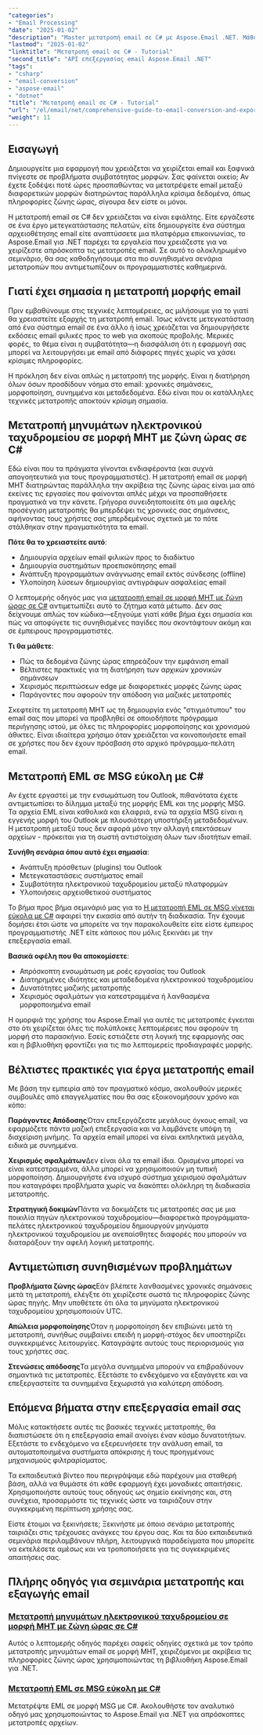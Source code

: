 ```yaml
---
"categories":
- "Email Processing"
"date": "2025-01-02"
"description": "Master μετατροπή email σε C# με Aspose.Email .NET. Μάθετε μετατροπή MHT, EML σε MSG με χειρισμό ζώνης ώρας. Βήμα προς βήμα οδηγός για προγραμματιστές."
"lastmod": "2025-01-02"
"linktitle": "Μετατροπή email σε C# - Tutorial"
"second_title": "API επεξεργασίας email Aspose.Email .NET"
"tags":
- "csharp"
- "email-conversion"
- "aspose-email"
- "dotnet"
"title": "Μετατροπή email σε C# - Tutorial"
"url": "/el/email/net/comprehensive-guide-to-email-conversion-and-export/"
"weight": 11
---
```


## Εισαγωγή

Δημιουργείτε μια εφαρμογή που χρειάζεται να χειρίζεται email και ξαφνικά πνίγεστε σε προβλήματα συμβατότητας μορφών. Σας φαίνεται οικείο; Αν έχετε ξοδέψει ποτέ ώρες προσπαθώντας να μετατρέψετε email μεταξύ διαφορετικών μορφών διατηρώντας παράλληλα κρίσιμα δεδομένα, όπως πληροφορίες ζώνης ώρας, σίγουρα δεν είστε οι μόνοι.

Η μετατροπή email σε C# δεν χρειάζεται να είναι εφιάλτης. Είτε εργάζεστε σε ένα έργο μετεγκατάστασης πελατών, είτε δημιουργείτε ένα σύστημα αρχειοθέτησης email είτε αναπτύσσετε μια πλατφόρμα επικοινωνίας, το Aspose.Email για .NET παρέχει τα εργαλεία που χρειάζεστε για να χειρίζεστε απρόσκοπτα τις μετατροπές email. Σε αυτό το ολοκληρωμένο σεμινάριο, θα σας καθοδηγήσουμε στα πιο συνηθισμένα σενάρια μετατροπών που αντιμετωπίζουν οι προγραμματιστές καθημερινά.

## Γιατί έχει σημασία η μετατροπή μορφής email

Πριν εμβαθύνουμε στις τεχνικές λεπτομέρειες, ας μιλήσουμε για το γιατί θα χρειαστείτε εξαρχής τη μετατροπή email. Ίσως κάνετε μετεγκατάσταση από ένα σύστημα email σε ένα άλλο ή ίσως χρειάζεται να δημιουργήσετε εκδόσεις email φιλικές προς το web για σκοπούς προβολής. Μερικές φορές, το θέμα είναι η συμβατότητα—η διασφάλιση ότι η εφαρμογή σας μπορεί να λειτουργήσει με email από διάφορες πηγές χωρίς να χάσει κρίσιμες πληροφορίες.

Η πρόκληση δεν είναι απλώς η μετατροπή της μορφής. Είναι η διατήρηση όλων όσων προσδίδουν νόημα στο email: χρονικές σημάνσεις, μορφοποίηση, συνημμένα και μεταδεδομένα. Εδώ είναι που οι κατάλληλες τεχνικές μετατροπής αποκτούν κρίσιμη σημασία.

## Μετατροπή μηνυμάτων ηλεκτρονικού ταχυδρομείου σε μορφή MHT με ζώνη ώρας σε C#

Εδώ είναι που τα πράγματα γίνονται ενδιαφέροντα (και συχνά απογοητευτικά για τους προγραμματιστές). Η μετατροπή email σε μορφή MHT διατηρώντας παράλληλα την ακρίβεια της ζώνης ώρας είναι μια από εκείνες τις εργασίες που φαίνονται απλές μέχρι να προσπαθήσετε πραγματικά να την κάνετε. Γρήγορα συνειδητοποιείτε ότι μια αφελής προσέγγιση μετατροπής θα μπερδέψει τις χρονικές σας σημάνσεις, αφήνοντας τους χρήστες σας μπερδεμένους σχετικά με το πότε στάλθηκαν στην πραγματικότητα τα email.

**Πότε θα το χρειαστείτε αυτό**: 
- Δημιουργία αρχείων email φιλικών προς το διαδίκτυο
- Δημιουργία συστημάτων προεπισκόπησης email
- Ανάπτυξη προγραμμάτων ανάγνωσης email εκτός σύνδεσης (offline)
- Υλοποίηση λύσεων δημιουργίας αντιγράφων ασφαλείας email

Ο λεπτομερής οδηγός μας για [μετατροπή email σε μορφή MHT με ζώνη ώρας σε C#](./convert-emails-to-mht-format-with-timezone-in-csharp/) αντιμετωπίζει αυτό το ζήτημα κατά μέτωπο. Δεν σας δείχνουμε απλώς τον κώδικα—εξηγούμε γιατί κάθε βήμα έχει σημασία και πώς να αποφύγετε τις συνηθισμένες παγίδες που σκοντάφτουν ακόμη και σε έμπειρους προγραμματιστές.

**Τι θα μάθετε**:
- Πώς τα δεδομένα ζώνης ώρας επηρεάζουν την εμφάνιση email
- Βέλτιστες πρακτικές για τη διατήρηση των αρχικών χρονικών σημάνσεων
- Χειρισμός περιπτώσεων edge με διαφορετικές μορφές ζώνης ώρας
- Παράγοντες που αφορούν την απόδοση για μαζικές μετατροπές

Σκεφτείτε τη μετατροπή MHT ως τη δημιουργία ενός "στιγμιότυπου" του email σας που μπορεί να προβληθεί σε οποιοδήποτε πρόγραμμα περιήγησης ιστού, με όλες τις πληροφορίες μορφοποίησης και χρονισμού άθικτες. Είναι ιδιαίτερα χρήσιμο όταν χρειάζεται να κοινοποιήσετε email σε χρήστες που δεν έχουν πρόσβαση στο αρχικό πρόγραμμα-πελάτη email.

## Μετατροπή EML σε MSG εύκολη με C#

Αν έχετε εργαστεί με την ενσωμάτωση του Outlook, πιθανότατα έχετε αντιμετωπίσει το δίλημμα μεταξύ της μορφής EML και της μορφής MSG. Τα αρχεία EML είναι καθολικά και ελαφριά, ενώ τα αρχεία MSG είναι η εγγενής μορφή του Outlook με πλουσιότερη υποστήριξη μεταδεδομένων. Η μετατροπή μεταξύ τους δεν αφορά μόνο την αλλαγή επεκτάσεων αρχείων - πρόκειται για τη σωστή αντιστοίχιση όλων των ιδιοτήτων email.

**Συνήθη σενάρια όπου αυτό έχει σημασία**:
- Ανάπτυξη πρόσθετων (plugins) του Outlook
- Μετεγκαταστάσεις συστήματος email
- Συμβατότητα ηλεκτρονικού ταχυδρομείου μεταξύ πλατφορμών
- Υλοποιήσεις αρχειοθετικού συστήματος

Το βήμα προς βήμα σεμινάριό μας για το [Η μετατροπή EML σε MSG γίνεται εύκολα με C#](./eml-to-msg-convert-made-easy-using-csharp/) αφαιρεί την εικασία από αυτήν τη διαδικασία. Την έχουμε δομήσει έτσι ώστε να μπορείτε να την παρακολουθείτε είτε είστε έμπειρος προγραμματιστής .NET είτε κάποιος που μόλις ξεκινάει με την επεξεργασία email.

**Βασικά οφέλη που θα αποκομίσετε**:
- Απρόσκοπτη ενσωμάτωση με ροές εργασίας του Outlook
- Διατηρημένες ιδιότητες και μεταδεδομένα ηλεκτρονικού ταχυδρομείου
- Δυνατότητες μαζικής μετατροπής
- Χειρισμός σφαλμάτων για κατεστραμμένα ή λανθασμένα μορφοποιημένα email

Η ομορφιά της χρήσης του Aspose.Email για αυτές τις μετατροπές έγκειται στο ότι χειρίζεται όλες τις πολύπλοκες λεπτομέρειες που αφορούν τη μορφή στο παρασκήνιο. Εσείς εστιάζετε στη λογική της εφαρμογής σας και η βιβλιοθήκη φροντίζει για τις πιο λεπτομερείς προδιαγραφές μορφής.

## Βέλτιστες πρακτικές για έργα μετατροπής email

Με βάση την εμπειρία από τον πραγματικό κόσμο, ακολουθούν μερικές συμβουλές από επαγγελματίες που θα σας εξοικονομήσουν χρόνο και κόπο:

**Παράγοντες Απόδοσης**Όταν επεξεργάζεστε μεγάλους όγκους email, να εφαρμόζετε πάντα μαζική επεξεργασία και να λαμβάνετε υπόψη τη διαχείριση μνήμης. Τα αρχεία email μπορεί να είναι εκπληκτικά μεγάλα, ειδικά με συνημμένα.

**Χειρισμός σφαλμάτων**Δεν είναι όλα τα email ίδια. Ορισμένα μπορεί να είναι κατεστραμμένα, άλλα μπορεί να χρησιμοποιούν μη τυπική μορφοποίηση. Δημιουργήστε ένα ισχυρό σύστημα χειρισμού σφαλμάτων που καταγράφει προβλήματα χωρίς να διακόπτει ολόκληρη τη διαδικασία μετατροπής.

**Στρατηγική δοκιμών**Πάντα να δοκιμάζετε τις μετατροπές σας με μια ποικιλία πηγών ηλεκτρονικού ταχυδρομείου—διαφορετικά προγράμματα-πελάτες ηλεκτρονικού ταχυδρομείου δημιουργούν μηνύματα ηλεκτρονικού ταχυδρομείου με ανεπαίσθητες διαφορές που μπορούν να διαταράξουν την αφελή λογική μετατροπής.

## Αντιμετώπιση συνηθισμένων προβλημάτων

**Προβλήματα ζώνης ώρας**Εάν βλέπετε λανθασμένες χρονικές σημάνσεις μετά τη μετατροπή, ελέγξτε ότι χειρίζεστε σωστά τις πληροφορίες ζώνης ώρας πηγής. Μην υποθέτετε ότι όλα τα μηνύματα ηλεκτρονικού ταχυδρομείου χρησιμοποιούν UTC.

**Απώλεια μορφοποίησης**Όταν η μορφοποίηση δεν επιβιώνει μετά τη μετατροπή, συνήθως συμβαίνει επειδή η μορφή-στόχος δεν υποστηρίζει συγκεκριμένες λειτουργίες. Καταγράψτε αυτούς τους περιορισμούς για τους χρήστες σας.

**Στενώσεις απόδοσης**Τα μεγάλα συνημμένα μπορούν να επιβραδύνουν σημαντικά τις μετατροπές. Εξετάστε το ενδεχόμενο να εξαγάγετε και να επεξεργαστείτε τα συνημμένα ξεχωριστά για καλύτερη απόδοση.

## Επόμενα βήματα στην επεξεργασία email σας

Μόλις κατακτήσετε αυτές τις βασικές τεχνικές μετατροπής, θα διαπιστώσετε ότι η επεξεργασία email ανοίγει έναν κόσμο δυνατοτήτων. Εξετάστε το ενδεχόμενο να εξερευνήσετε την ανάλυση email, τα αυτοματοποιημένα συστήματα απόκρισης ή τους προηγμένους μηχανισμούς φιλτραρίσματος.

Τα εκπαιδευτικά βίντεο που περιγράψαμε εδώ παρέχουν μια σταθερή βάση, αλλά να θυμάστε ότι κάθε εφαρμογή έχει μοναδικές απαιτήσεις. Χρησιμοποιήστε αυτούς τους οδηγούς ως σημείο εκκίνησης και, στη συνέχεια, προσαρμόστε τις τεχνικές ώστε να ταιριάζουν στην συγκεκριμένη περίπτωση χρήσης σας.

Είστε έτοιμοι να ξεκινήσετε; Ξεκινήστε με όποιο σενάριο μετατροπής ταιριάζει στις τρέχουσες ανάγκες του έργου σας. Και τα δύο εκπαιδευτικά σεμινάρια περιλαμβάνουν πλήρη, λειτουργικά παραδείγματα που μπορείτε να εκτελέσετε αμέσως και να τροποποιήσετε για τις συγκεκριμένες απαιτήσεις σας.

## Πλήρης οδηγός για σεμινάρια μετατροπής και εξαγωγής email
### [Μετατροπή μηνυμάτων ηλεκτρονικού ταχυδρομείου σε μορφή MHT με ζώνη ώρας σε C#](./convert-emails-to-mht-format-with-timezone-in-csharp/)
Αυτός ο λεπτομερής οδηγός παρέχει σαφείς οδηγίες σχετικά με τον τρόπο μετατροπής μηνυμάτων email σε μορφή MHT, χειριζόμενοι με ακρίβεια τις πληροφορίες ζώνης ώρας χρησιμοποιώντας τη βιβλιοθήκη Aspose.Email για .NET.
### [Μετατροπή EML σε MSG εύκολη με C#](./eml-to-msg-convert-made-easy-using-csharp/)
Μετατρέψτε EML σε μορφή MSG με C#. Ακολουθήστε τον αναλυτικό οδηγό μας χρησιμοποιώντας το Aspose.Email για .NET για απρόσκοπτες μετατροπές αρχείων.